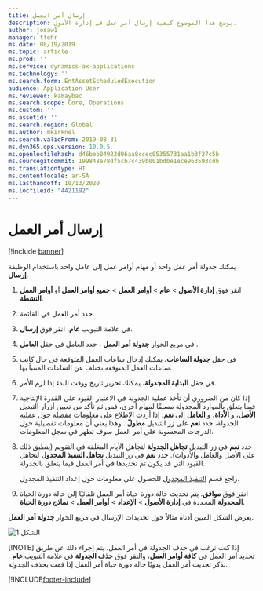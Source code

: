 ```yaml
---
title: إرسال أمر العمل
description: يوضح هذا الموضوع كيفية إرسال أمر عمل في إدارة الأصول.
author: josaw1
manager: tfehr
ms.date: 08/19/2019
ms.topic: article
ms.prod: ''
ms.service: dynamics-ax-applications
ms.technology: ''
ms.search.form: EntAssetScheduledExecution
audience: Application User
ms.reviewer: kamaybac
ms.search.scope: Core, Operations
ms.custom: ''
ms.assetid: ''
ms.search.region: Global
ms.author: mkirknel
ms.search.validFrom: 2019-08-31
ms.dyn365.ops.version: 10.0.5
ms.openlocfilehash: d46beb04923d06aa8ccec05355731aa1b3f27c5b
ms.sourcegitcommit: 199848e78df5cb7c439b001bdbe1ece963593cdb
ms.translationtype: HT
ms.contentlocale: ar-SA
ms.lasthandoff: 10/13/2020
ms.locfileid: "4421192"
---
```

# <a name="dispatch-work-order"></a>إرسال أمر العمل

[!include [banner](../../includes/banner.md)]

 

يمكنك جدولة أمر عمل واحد أو مهام أوامر عمل إلى عامل واحد باستخدام الوظيفة **إرسال**.

1. انقر فوق **إدارة الأصول** > **عام** > **أوامر العمل** > **جميع أوامر العمل** أو **أوامر العمل النشطة**.

2. حدد أمر العمل في القائمة.

3. في علامة التبويب **عام**، انقر فوق **إرسال**.

4. في مربع الحوار **جدولة أمر العمل** ، حدد العامل في حقل **العامل** .

5. في حقل **جدولة الساعات**، يمكنك إدخال ساعات العمل المتوقعة في حال كانت ساعات العمل المتوقعة تختلف عن الساعات المتنبأ بها.

6. في حقل **البداية المجدولة**، يمكنك تحرير تاريخ ووقت البدء إذا لزم الأمر.

7. إذا كان من الضروري أن تأخذ عملية الجدولة في الاعتبار القيود على القدرة الإنتاجية فيما يتعلق بالموارد المجدولة مسبقًا لمهام أخرى، فمن ثم تأكد من تعيين أزرار التبديل **الأصل**، و **الأداة**، و **العامل** إلى **نعم**. إذا أردت الاطلاع على معلومات مفصلة حول عملية الجدولة، حدد **نعم** على زر التبديل **مطولّ‬** . وهذا يعني أن معلومات تفصيلية حول الدرجات المحسوبة على أمر العمل سوف تظهر في سجل المعلومات.

8. حدد **نعم** في زر التبديل **تجاهل الجدولة** لتجاهل الأيام المغلقة في التقويم (ينطبق ذلك على الأصل والعامل والأدوات). حدد **نعم** في زر التبديل **تجاهل التنفيذ المجدول** لتجاهل القيود التي قد يكون تم تحديدها في أمر العمل فيما يتعلق بالجدولة. 

    راجع قسم [التنفيذ المجدول](../setup-for-work-orders/scheduled-execution.md) للحصول على معلومات حول إعداد التنفيذ المجدول.

9. انقر فوق **موافق**. يتم تحديث حالة دورة حياة أمر العمل تلقائيًا إلى حالة دورة الحياة **المجدولة** المحددة في **إدارة الأصول** > **الإعداد** > **أوامر العمل** > **نماذج دورة الحياة**.

يعرض الشكل المبين أدناه مثالاً حول تحديدات الإرسال في مربع الحوار **جدولة أمر العمل**.

![الشكل 1](media/04-work-order-scheduling.png)

[!NOTE]
إذا كنت ترغب في حذف الجدولة في أمر العمل، يتم إجراء ذلك عن طريق تحديد أمر العمل في **كافة أوامر العمل**، والنقر فوق **حذف الجدولة** في علامة التبويب **عام** . تذكر تحديث أمر العمل يدويًا حالة دورة حياة أمر العمل إذا قمت بحذف الجدولة.



[!INCLUDE[footer-include](../../../includes/footer-banner.md)]